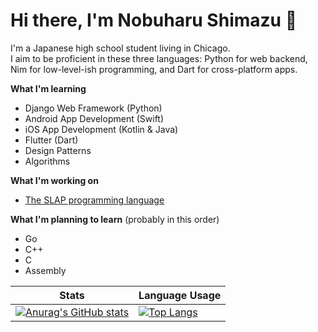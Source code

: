 # Hi there, I'm Nobuharu Shimazu 👋

I'm a Japanese high school student living in Chicago. <br>
I aim to be proficient in these three languages: Python for web backend, Nim for low-level-ish programming, and Dart for cross-platform apps.

**What I'm learning**
 - Django Web Framework (Python)
 - Android App Development (Swift)
 - iOS App Development (Kotlin & Java)
 - Flutter (Dart)
 - Design Patterns
 - Algorithms

**What I'm working on**
 - [The SLAP programming language](https://github.com/bichanna/slap#the-slap-programming-language)

**What I'm planning to learn** (probably in this order)
 - Go
 - C++
 - C
 - Assembly

| Stats | Language Usage |
| ----------- | ----------- |
| [![Anurag's GitHub stats](https://github-readme-stats.vercel.app/api?username=bichanna&count_private=true&show_icons=true)](https://github.com/anuraghazra/github-readme-stats)| [![Top Langs](https://github-readme-stats.vercel.app/api/top-langs/?username=bichanna&langs_count=6&layout=compact)](https://github.com/anuraghazra/github-readme-stats)

